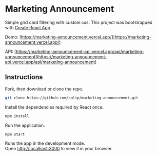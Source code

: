 # Marketing Announcement

Simple grid card filtering with custom css. This project was bootstrapped with [Create React App](https://github.com/facebook/create-react-app).

Demo: [https://marketing-announcement.vercel.app/](https://marketing-announcement.vercel.app/)

API: [https://marketing-announcement-api.vercel.app/api/marketing-announcement](https://marketing-announcement-api.vercel.app/api/marketing-announcement)

## Instructions

Fork, then download or clone the repo.
```bash
git clone https://github.com/calip/marketing-announcement.git
```


Install the dependencies required by React once.

```bash
npm install
```

Run the application. 

```bash
npm start
```

Runs the app in the development mode.\
Open [http://localhost:3000](http://localhost:3000) to view it in your browser.
